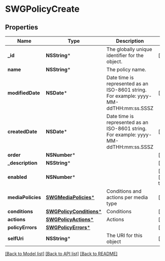 # SWGPolicyCreate

## Properties
Name | Type | Description | Notes
------------ | ------------- | ------------- | -------------
**_id** | **NSString*** | The globally unique identifier for the object. | [optional] 
**name** | **NSString*** | The policy name. | 
**modifiedDate** | **NSDate*** | Date time is represented as an ISO-8601 string. For example: yyyy-MM-ddTHH:mm:ss.SSSZ | [optional] 
**createdDate** | **NSDate*** | Date time is represented as an ISO-8601 string. For example: yyyy-MM-ddTHH:mm:ss.SSSZ | [optional] 
**order** | **NSNumber*** |  | [optional] 
**_description** | **NSString*** |  | [optional] 
**enabled** | **NSNumber*** |  | [optional] [default to @0]
**mediaPolicies** | [**SWGMediaPolicies***](SWGMediaPolicies.md) | Conditions and actions per media type | [optional] 
**conditions** | [**SWGPolicyConditions***](SWGPolicyConditions.md) | Conditions | [optional] 
**actions** | [**SWGPolicyActions***](SWGPolicyActions.md) | Actions | [optional] 
**policyErrors** | [**SWGPolicyErrors***](SWGPolicyErrors.md) |  | [optional] 
**selfUri** | **NSString*** | The URI for this object | [optional] 

[[Back to Model list]](../README.md#documentation-for-models) [[Back to API list]](../README.md#documentation-for-api-endpoints) [[Back to README]](../README.md)


